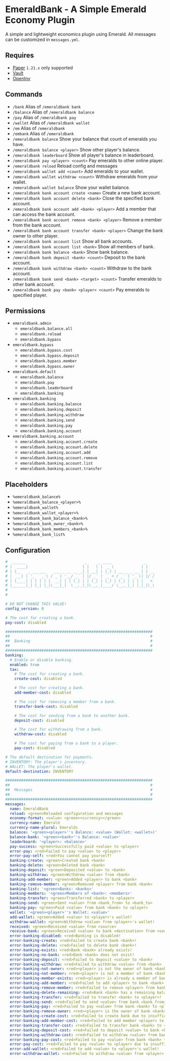 # EmeraldBank - A Simple Emerald Economy Plugin

A simple and lightweight economics plugin using Emerald.
All messages can be customized in `messages.yml`.

## Requires

- [Paper](https://papermc.io/) `1.21.x` only supported
- [Vault](https://github.com/MilkBowl/Vault/releases)
- [OpenInv](https://github.com/Jikoo/OpenInv/releases)

## Commands

- `/bank` Alias of `/emeraldbank bank`
- `/balance` Alias of `/emeraldbank balance`
- `/pay` Alias of `/emeraldbank pay`
- `/wallet` Alias of `/emeraldbank wallet`
- `/em` Alias of `/emeraldbank`
- `/embank` Alias of `/emeraldbank`
- `/emeraldbank balance` Show your balance that count of emeralds you have.
- `/emeraldbank balance <player>` Show other player's balance.
- `/emeraldbank leaderboard` Show all player's balance in leaderboard.
- `/emeraldbank pay <player> <count>` Pay emeralds to other online player.
- `/emeraldbank reload` Reload config and messages
- `/emeraldbank wallet add <count>` Add emeralds to your wallet.
- `/emeraldbank wallet withdraw <count>` Withdraw emeralds from your wallet.
- `/emeraldbank wallet balance` Show your wallet balance.
- `/emeraldbank bank account create <name>` Create a new bank account.
- `/emeraldbank bank account delete <bank>` Close the specified bank account.
- `/emeraldbank bank account add <bank> <player>` Add a member that can access the bank account.
- `/emeraldbank bank account remove <bank> <player>` Remove a member from the bank account.
- `/emeraldbank bank account transfer <bank> <player>` Change the bank owner to other player.
- `/emeraldbank bank account list` Show all bank accounts.
- `/emeraldbank bank account list <bank>` Show all members of bank.
- `/emeraldbank bank balance <bank>` Show bank balance.
- `/emeraldbank bank deposit <bank> <count>` Deposit to the bank account.
- `/emeraldbank bank withdraw <bank> <count>` Withdraw to the bank account.
- `/emeraldbank bank send <bank> <target> <count>` Transfer emeralds to other bank account.
- `/emeraldbank bank pay <bank> <player> <count>` Pay emeralds to specified player.

## Permissions

- `emeraldbank.admin`
    - `emeraldbank.balance.all`
    - `emeraldbank.reload`
    - `emeraldbank.bypass`
- `emeraldbank.bypass`
    - `emeraldbank.bypass.cost`
    - `emeraldbank.bypass.deposit`
    - `emeraldbank.bypass.member`
    - `emeraldbank.bypass.owner`
- `emeraldbank.default`
    - `emeraldbank.balance`
    - `emeraldbank.pay`
    - `emeraldbank.leaderboard`
    - `emeraldbank.banking`
- `emeraldbank.banking`
    - `emeraldbank.banking.balance`
    - `emeraldbank.banking.deposit`
    - `emeraldbank.banking.withdraw`
    - `emeraldbank.banking.send`
    - `emeraldbank.banking.pay`
    - `emeraldbank.banking.account`
- `emeraldbank.banking.account`
    - `emeraldbank.banking.account.create`
    - `emeraldbank.banking.account.delete`
    - `emeraldbank.banking.account.add`
    - `emeraldbank.banking.account.remove`
    - `emeraldbank.banking.account.list`
    - `emeraldbank.banking.account.transfer`

## Placeholders

- `%emeraldbank_balance%`
- `%emeraldbank_balance_<player>%`
- `%emeraldbank_wallet%`
- `%emeraldbank_wallet_<player>%`
- `%emeraldbank_bank_balance_<bank>%`
- `%emeraldbank_bank_owner_<bank>%`
- `%emeraldbank_bank_members_<bank>%`
- `%emeraldbank_bank_list%`

## Configuration

```yaml
#  ______                          _     _ ____              _    
# |  ____|                        | |   | |  _ \            | |   
# | |__   _ __ ___   ___ _ __ __ _| | __| | |_) | __ _ _ __ | | __
# |  __| | '_ ` _ \ / _ | '__/ _` | |/ _` |  _ < / _` | '_ \| |/ /
# | |____| | | | | |  __| | | (_| | | (_| | |_) | (_| | | | |   < 
# |______|_| |_| |_|\___|_|  \__,_|_|\__,_|____/ \__,_|_| |_|_|\_\
#                                                                 
#                                                                 

# DO NOT CHANGE THIS VALUE!
config_version: 0

# The cost for creating a bank.
pay-cost: disabled

#################################################################
##                                                              #
##  Banking                                                     #
##                                                              #
#################################################################
banking:
  # Enable or disable banking.
  enabled: true
  tax:
    # The cost for creating a bank.
    create-cost: disabled

    # The cost for creating a bank.
    add-member-cost: disabled

    # The cost for removing a member from a bank.
    transfer-bank-cost: disabled

    # The cost for sending from a bank to another bank.
    deposit-cost: disabled

    # The cost for withdrawing from a bank.
    withdraw-cost: disabled

    # The cost for paying from a bank to a player.
    pay-cost: disabled

# The default destination for payments.
# INVENTORY: The player's inventory.
# WALLET: The player's wallet.
default-destination: INVENTORY

#################################################################
##                                                              #
##  Messages                                                    #
##                                                              #
#################################################################
messages:
  name: EmeraldBank
  reload: <green>Reloaded configuration and messages
  economy-format: <value> <green><currency></green>
  currency-name: Emerald
  currency-name-plural: Emeralds
  balance: '<green><player>''s Balance: <value> (Wallet: <wallet>)'
  balance-bank: '<green><bank>''s Balance: <value>'
  leaderboard: '<player>: <balance>'
  pay-success: <green>Successfully paid <value> to <player>
  error-pay: <red>Failed to pay <value> to <player>
  error-pay-self: <red>You cannot pay yourself!
  banking-create: <green>Created bank <bank>
  banking-delete: <green>Deleted bank <bank>
  banking-deposit: <green>Deposited <value> to <bank>
  banking-withdraw: <green>Withdrew <value> from <bank>
  banking-add-member: <green>Added <player> to bank <bank>
  banking-remove-member: <green>Removed <player> from bank <bank>
  banking-list: '<green>Banks: <banks>'
  banking-members: '<green>Members of <bank>: <members>'
  banking-transfer: <green>Transferred <bank> to <player>
  banking-send: <green>Sent <value> from <bank_from> to <bank_to>
  banking-pay: <green>Paid <value> from bank <bank> to <player>
  wallet: '<green><player>''s Wallet: <value>'
  add-wallet: <green>Added <value> to <player>'s wallet!
  withdraw-wallet: <green>Withdrew <value> from <player>'s wallet!
  received: <green>Received <value> from <source>
  receive-bank: <green>Received <value> to bank <destination> from <source>
  error-banking-disabled: <red>Banking is disabled!
  error-banking-create: <red>Failed to create bank <bank>!
  error-banking-delete: <red>Failed to delete bank <bank>!
  error-banking-exists: <red>Bank <bank> already exists!
  error-banking-no-bank: <red>Bank <bank> does not exist!
  error-banking-deposit: <red>Failed to deposit <value> to <bank>
  error-banking-withdraw: <red>Failed to withdraw <value> from <bank>
  error-banking-not-owner: <red><player> is not the owner of bank <bank>!
  error-banking-not-member: <red><player> is not a member of bank <bank>!
  error-banking-member-exists: <red><player> is already a member of bank <bank>!
  error-banking-add-member: <red>Failed to add <player> to bank <bank>!
  error-banking-remove-member: <red>Failed to remove <player> from bank <bank>!
  error-banking-delete-remaining: <red>Bank <bank> has a remaining balance of <value>!
  error-banking-transfer: <red>Failed to transfer <bank> to <player>!
  error-banking-send: <red>Failed to send <value> from bank <bank_from> to bank <bank_to>!
  error-banking-pay: <red>Failed to pay <value> from bank <bank> to <player>!
  error-banking-remove-owner: <red><player> is the owner of bank <bank>!
  error-banking-create-cost: <red>Failed to create bank due to insufficient funds <cost>!
  error-banking-add-member-cost: <red>Failed to add member <player> to bank <bank> due to insufficient funds <cost>!
  error-banking-transfer-cost: <red>Failed to transfer bank <bank> to <player> due to insufficient funds <cost>!
  error-banking-deposit-cost: <red>Failed to deposit <value> to bank <bank> due to insufficient funds <cost>!
  error-banking-withdraw-cost: <red>Failed to withdraw <value> from bank <bank> due to insufficient funds <cost>!
  error-banking-pay-cost: <red>Failed to pay <value> from bank <bank> to <player> due to insufficient funds <cost>!
  error-pay-cost: <red>Failed to pay <value> to <player> due to insufficient funds <cost>!
  error-add-wallet: <red>Failed to add <value> to <player>'s wallet!
  error-withdraw-wallet: <red>Failed to withdraw <value> from <player>'s wallet!
```
